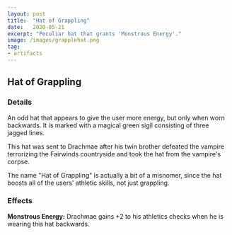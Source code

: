 ```yaml
---
layout: post
title:  "Hat of Grappling"
date:   2020-05-21
excerpt: "Peculiar hat that grants 'Monstrous Energy'."
image: /images/grapplehat.png
tag:
- artifacts 
---
```


## Hat of Grappling

### Details

An odd hat that appears to give the user more energy, but only when worn backwards. It is marked with a magical green sigil consisting of three jagged lines.

This hat was sent to Drachmae after his twin brother defeated the vampire terrorizing the Fairwinds countryside and took the hat from the vampire's corpse.

The name "Hat of Grappling" is actually a bit of a misnomer, since the hat boosts all of the users' athletic skills, not just grappling.

### Effects

**Monstrous Energy:** 
Drachmae gains +2 to his athletics checks when he is wearing this hat backwards.
